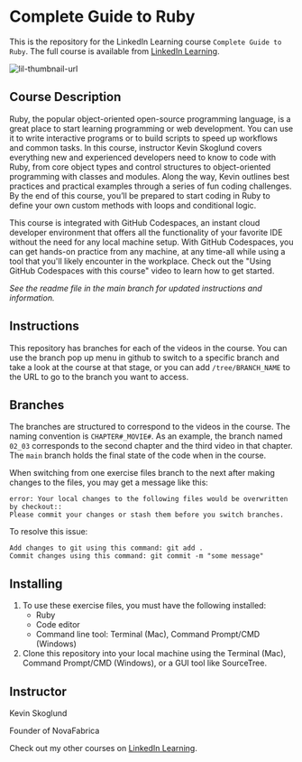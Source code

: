 # Complete Guide to Ruby
This is the repository for the LinkedIn Learning course `Complete Guide to Ruby`. The full course is available from [LinkedIn Learning][lil-course-url].

![lil-thumbnail-url]

## Course Description

<p>Ruby, the popular object-oriented open-source programming language, is a great place to start learning programming or web development. You can use it to write interactive programs or to build scripts to speed up workflows and common tasks. In this course, instructor Kevin Skoglund covers everything new and experienced developers need to know to code with Ruby, from core object types and control structures to object-oriented programming with classes and modules. Along the way, Kevin outlines best practices and practical examples through a series of fun coding challenges. By the end of this course, you’ll be prepared to start coding in Ruby to define your own custom methods with loops and conditional logic.</p><p>This course is integrated with GitHub Codespaces, an instant cloud developer environment that offers all the functionality of your favorite IDE without the need for any local machine setup. With GitHub Codespaces, you can get hands-on practice from any machine, at any time-all while using a tool that you'll likely encounter in the workplace. Check out the "Using GitHub Codespaces with this course" video to learn how to get started.</p>

_See the readme file in the main branch for updated instructions and information._

## Instructions
This repository has branches for each of the videos in the course. You can use the branch pop up menu in github to switch to a specific branch and take a look at the course at that stage, or you can add `/tree/BRANCH_NAME` to the URL to go to the branch you want to access.

## Branches
The branches are structured to correspond to the videos in the course. The naming convention is `CHAPTER#_MOVIE#`. As an example, the branch named `02_03` corresponds to the second chapter and the third video in that chapter. 
The `main` branch holds the final state of the code when in the course.

When switching from one exercise files branch to the next after making changes to the files, you may get a message like this:

    error: Your local changes to the following files would be overwritten by checkout::
    Please commit your changes or stash them before you switch branches.

To resolve this issue:

    Add changes to git using this command: git add .
    Commit changes using this command: git commit -m "some message"

## Installing
1. To use these exercise files, you must have the following installed:
    - Ruby
    - Code editor
    - Command line tool: Terminal (Mac), Command Prompt/CMD (Windows)
2. Clone this repository into your local machine using the Terminal (Mac), Command Prompt/CMD (Windows), or a GUI tool like SourceTree.

## Instructor

Kevin Skoglund

Founder of NovaFabrica

                            

Check out my other courses on [LinkedIn Learning](https://www.linkedin.com/learning/instructors/kevin-skoglund?u=104).


[0]: # (Replace these placeholder URLs with actual course URLs)

[lil-course-url]: https://www.linkedin.com/learning/complete-guide-to-ruby
[lil-thumbnail-url]: https://media.licdn.com/dms/image/v2/D4D0DAQGvyTjVrfZs8w/learning-public-crop_675_1200/learning-public-crop_675_1200/0/1732580988199?e=2147483647&v=beta&t=d7OXINH9cyFd74572zU-PaU6S-ONX3lMZmnoxLEoots

